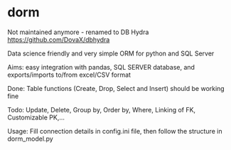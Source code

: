 # dorm
Not maintained anymore - renamed to DB Hydra https://github.com/DovaX/dbhydra

Data science friendly and very simple ORM for python and SQL Server

Aims: easy integration with pandas, SQL SERVER database, and exports/imports to/from excel/CSV format

Done:
Table functions (Create, Drop, Select and Insert) should be working fine

Todo:
Update, Delete, Group by, Order by, Where, Linking of FK, Customizable PK,...

Usage:
Fill connection details in config.ini file, then follow the structure in dorm_model.py
